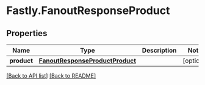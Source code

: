 # Fastly.FanoutResponseProduct

## Properties

Name | Type | Description | Notes
------------ | ------------- | ------------- | -------------
**product** | [**FanoutResponseProductProduct**](FanoutResponseProductProduct.md) |  | [optional] 


[[Back to API list]](../../README.md#endpoints) [[Back to README]](../../README.md)
